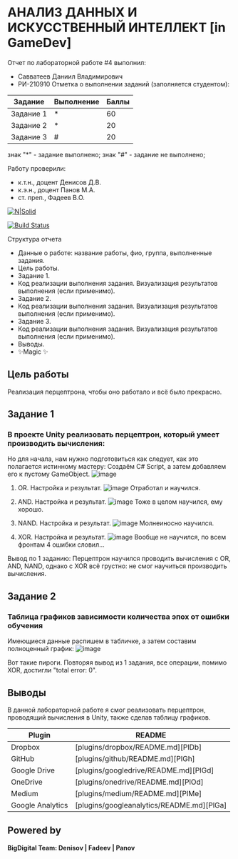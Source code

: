 # АНАЛИЗ ДАННЫХ И ИСКУССТВЕННЫЙ ИНТЕЛЛЕКТ [in GameDev]
Отчет по лабораторной работе #4 выполнил:
- Савватеев Даниил Владимирович
- РИ-210910
Отметка о выполнении заданий (заполняется студентом):

| Задание | Выполнение | Баллы |
| ------ | ------ | ------ |
| Задание 1 | * | 60 |
| Задание 2 | * | 20 |
| Задание 3 | # | 20 |

знак "*" - задание выполнено; знак "#" - задание не выполнено;

Работу проверили:
- к.т.н., доцент Денисов Д.В.
- к.э.н., доцент Панов М.А.
- ст. преп., Фадеев В.О.

[![N|Solid](https://cldup.com/dTxpPi9lDf.thumb.png)](https://nodesource.com/products/nsolid)

[![Build Status](https://travis-ci.org/joemccann/dillinger.svg?branch=master)](https://travis-ci.org/joemccann/dillinger)

Структура отчета

- Данные о работе: название работы, фио, группа, выполненные задания.
- Цель работы.
- Задание 1.
- Код реализации выполнения задания. Визуализация результатов выполнения (если применимо).
- Задание 2.
- Код реализации выполнения задания. Визуализация результатов выполнения (если применимо).
- Задание 3.
- Код реализации выполнения задания. Визуализация результатов выполнения (если применимо).
- Выводы.
- ✨Magic ✨

## Цель работы
Реализация перцептрона, чтобы оно работало и всё было прекрасно.

## Задание 1
### В проекте Unity реализовать перцептрон, который умеет производить вычисления: 

Но для начала, нам нужно подготовиться как следует, как это полагается истинному мастеру: Создаём C# Script, а затем добавляем его к пустому GameObject.
![image](https://user-images.githubusercontent.com/104576932/205110292-e167a4ff-c032-476e-93b9-b139db377e04.png)


1) OR. Настройка и результат.
![image](https://user-images.githubusercontent.com/104576932/205110901-6c39c846-1f5d-41db-be34-8341148aab97.png)
Отработал и научился.

2) AND. Настройка и результат.
![image](https://user-images.githubusercontent.com/104576932/205113788-2a0cf030-53b2-4ec1-8a0a-61cce5a30203.png)
Тоже в целом научился, ему хорошо.

3) NAND. Настройка и результат.
![image](https://user-images.githubusercontent.com/104576932/205114436-d4294598-e7b9-4876-aecb-f417a96fed44.png)
Молнеиносно научился.

4) XOR. Настройка и результат.
![image](https://user-images.githubusercontent.com/104576932/205114651-2c1ee041-f886-4faa-8d48-0aea5884777e.png)
Вообще не научился, по всем фронтам 4 ошибки словил... 

Вывод по 1 заданию: Перцептрон научился проводить вычисления с OR, AND, NAND, однако с XOR всё грустно: не смог научиться производить вычисления.


## Задание 2
### Таблица графиков зависимости количества эпох от ошибки обучения
Имеющиеся данные распишем в табличке, а затем составим полноценный график:
![image](https://user-images.githubusercontent.com/104576932/205123682-8395cfc1-8d96-4f33-8afa-003f4b9237e6.png)

Вот такие пироги. Повторяя вывод из 1 задания, все операции, помимо XOR, достигли "total error: 0". 

## Выводы
В данной лабораторной работе я смог реализовать перцептрон, проводящий вычисления в Unity, также сделав таблицу графиков.

| Plugin | README |
| ------ | ------ |
| Dropbox | [plugins/dropbox/README.md][PlDb] |
| GitHub | [plugins/github/README.md][PlGh] |
| Google Drive | [plugins/googledrive/README.md][PlGd] |
| OneDrive | [plugins/onedrive/README.md][PlOd] |
| Medium | [plugins/medium/README.md][PlMe] |
| Google Analytics | [plugins/googleanalytics/README.md][PlGa] |

## Powered by

**BigDigital Team: Denisov | Fadeev | Panov**

